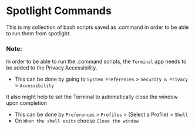 # Spotlight Commands


This is my collection of bash scripts saved as .command in order to be able to run them from spotlight.

### Note:
In order to be able to run the .command scripts, the `Terminal` app needs to be added to the Privacy Accessibility.
- This can be done by going to `System Preferences` > `Security & Privacy` > `Accessibility`

It also might help to set the Terminal to automatically close the window upon completion
- This can be done by `Preferences` > `Profiles` > (Select a Profile) > `Shell`
- On `When the shell exits` choose `Close the window`


